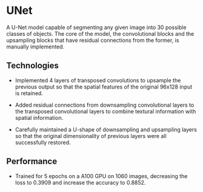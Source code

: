 # UNet

A U-Net model capable of segmenting any given image into 30 possible classes of objects. The core of the model, the convolutional blocks and the upsampling blocks that have residual connections from the former, is manually implemented.

## Technologies

- Implemented 4 layers of transposed convolutions to upsample the previous output so that the spatial features of the original 96x128 input is retained.

- Added residual connections from downsampling convolutional layers to the transposed convolutional layers to combine textural information with spatial information.

- Carefully maintained a U-shape of downsampling and upsampling layers so that the original dimensionality of previous layers were all successfully restored.

## Performance

- Trained for 5 epochs on a A100 GPU on 1060 images, decreasing the loss to 0.3909 and increase the accuracy to 0.8852.
